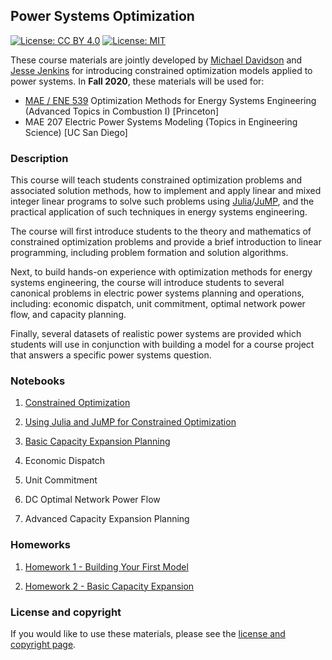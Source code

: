 Power Systems Optimization
-

[![License: CC BY 4.0](https://img.shields.io/badge/License-CC%20BY%204.0-lightgrey.svg)](https://creativecommons.org/licenses/by/4.0/) [![License: MIT](https://img.shields.io/badge/License-MIT-yellow.svg)](https://opensource.org/licenses/MIT)

These course materials are jointly developed by [Michael Davidson](http://mdavidson.org/) and [Jesse Jenkins](https://mae.princeton.edu/people/faculty/jenkins) for introducing constrained optimization models applied to power systems. In **Fall 2020**, these materials will be used for:
- [MAE / ENE 539](https://registrar.princeton.edu/course-offerings/course-details?term=1212&courseid=008273) Optimization Methods for Energy Systems Engineering (Advanced Topics in Combustion I) [Princeton]
- MAE 207 Electric Power Systems Modeling (Topics in Engineering Science) [UC San Diego]

### Description

This course will teach students constrained optimization problems and associated solution methods, how to implement and apply linear and mixed integer linear programs to solve such problems using [Julia](https://julialang.org/)/[JuMP](https://jump.dev/JuMP.jl/dev/), and the practical application of such techniques in energy systems engineering.

The course will first introduce students to the theory and mathematics of constrained optimization problems and provide a brief introduction to linear programming, including problem formation and solution algorithms.

Next, to build hands-on experience with optimization methods for energy systems engineering, the course will introduce students to several canonical problems in electric power systems planning and operations, including: economic dispatch, unit commitment, optimal network power flow, and capacity planning.

Finally, several datasets of realistic power systems are provided which students will use in conjunction with building a model for a course project that answers a specific power systems question.

### Notebooks

1. [Constrained Optimization](Notebooks/01-Constrained-Optimization.ipynb)

2. [Using Julia and JuMP for Constrained Optimization](Notebooks/02-Anatomy-of-a-Model.ipynb)

3. [Basic Capacity Expansion Planning](Notebooks/03-Basic-Capacity-Expansion.ipynb)

3. Economic Dispatch

5. Unit Commitment

6. DC Optimal Network Power Flow

7. Advanced Capacity Expansion Planning

### Homeworks

1. [Homework 1 - Building Your First Model](Homeworks/Homework-01.ipynb)

2. [Homework 2 - Basic Capacity Expansion](Homeworks/Homework-02.ipynb)

### License and copyright

If you would like to use these materials, please see the [license and copyright page](LICENSE.md).


